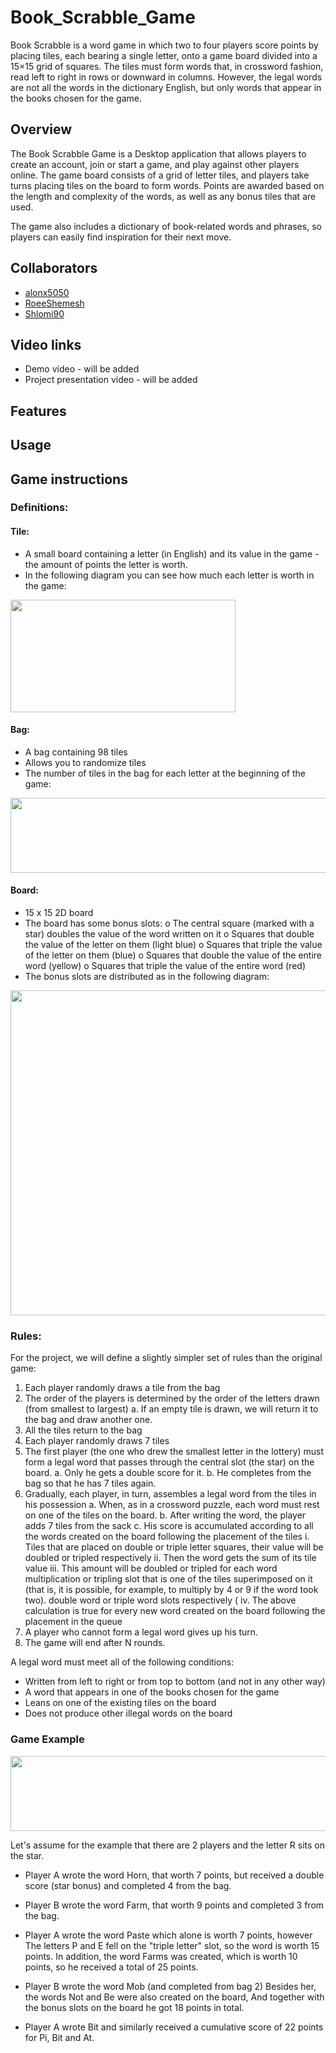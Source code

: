 # Book_Scrabble_Game

Book Scrabble is a word game in which two to four players score points by placing tiles, each bearing a single letter, onto a game board divided into a 15×15 grid of squares. The tiles must form words that, in crossword fashion, read left to right in rows or downward in columns.  However, the legal words are not all the words in the dictionary English, but only words that appear in the books chosen for the game. 



## Overview
The Book Scrabble Game is a Desktop application that allows players to create an account, join or start a game, and play against other players online. The game board consists of a grid of letter tiles, and players take turns placing tiles on the board to form words. Points are awarded based on the length and complexity of the words, as well as any bonus tiles that are used.

The game also includes a dictionary of book-related words and phrases, so players can easily find inspiration for their next move.



## Collaborators
- [alonx5050](https://github.com/alonx5050)
- [RoeeShemesh](https://github.com/RoeeShemesh)
- [Shlomi90](https://github.com/RoeeShemesh)



## Video links

-  Demo video - will be added
- Project presentation video - will be added



## Features




## Usage




## Game instructions

### Definitions:
#### Tile:
* A small board containing a letter (in English) and its value in the game - the amount of points the letter is worth.
* In the following diagram you can see how much each letter is worth in the game:
<img src="https://user-images.githubusercontent.com/118439273/229486188-1f5ab09f-8f78-4e12-b2d1-8aea60616c7c.png" width="360" height="180" />

#### Bag:
* A bag containing 98 tiles 
* Allows you to randomize tiles
* The number of tiles in the bag for each letter at the beginning of the game:
<img src="https://user-images.githubusercontent.com/118439273/229486334-5985074d-ffa1-4366-bc21-8acfd1d4445d.png" width="1080" height="120" />

#### Board:
* 15 x 15 2D board
* The board has some bonus slots:
o The central square (marked with a star) doubles the value of the word written on it
o Squares that double the value of the letter on them (light blue)
o Squares that triple the value of the letter on them (blue)
o Squares that double the value of the entire word (yellow)
o Squares that triple the value of the entire word (red)
* The bonus slots are distributed as in the following diagram:
<img src="https://user-images.githubusercontent.com/118439273/229484247-4854a0a0-7e4f-4f2d-9e87-60fadd52d077.png" width="520" height="520" />



### Rules:

For the project, we will define a slightly simpler set of rules than the original game:
1. Each player randomly draws a tile from the bag
2. The order of the players is determined by the order of the letters drawn (from smallest to largest)
a. If an empty tile is drawn, we will return it to the bag and draw another one.
3. All the tiles return to the bag
4. Each player randomly draws 7 tiles
5. The first player (the one who drew the smallest letter in the lottery) must form a legal word
that passes through the central slot (the star) on the board.
a. Only he gets a double score for it.
b. He completes from the bag so that he has 7 tiles again.
6. Gradually, each player, in turn, assembles a legal word from the tiles in his possession
a. When, as in a crossword puzzle, each word must rest on one of the tiles on the board.
b. After writing the word, the player adds 7 tiles from the sack
c. His score is accumulated according to all the words created on the board following the placement of the tiles
i. Tiles that are placed on double or triple letter squares, their value will be doubled or tripled respectively
ii. Then the word gets the sum of its tile value
iii. This amount will be doubled or tripled for each word multiplication or tripling slot that is one of the tiles
superimposed on it (that is, it is possible, for example, to multiply by 4 or 9 if the word took two).
double word or triple word slots respectively (
iv. The above calculation is true for every new word created on the board following the placement in the queue
7. A player who cannot form a legal word gives up his turn.
8. The game will end after N rounds.

A legal word must meet all of the following conditions:
* Written from left to right or from top to bottom (and not in any other way)
* A word that appears in one of the books chosen for the game
* Leans on one of the existing tiles on the board
* Does not produce other illegal words on the board


### Game Example


<img src="https://github.com/alonx5050/Book-Scrabble-Game/blob/main/Server%20side/Book%20Scarbble/Example%20Book%20Scrabble.jpg" width="1080" height="120" />


Let's assume for the  example that there are 2 players and the letter R sits on the star.
- Player A wrote the word Horn,  that worth 7 points, but received a double score (star bonus) and completed 4 from the bag.
- Player B wrote the word Farm, that worth 9 points and completed 3 from the bag.
- Player A wrote the word Paste which alone is worth 7 points, however  The letters P and E fell on the "triple letter" slot, so the word is worth 15 points.
  In addition, the word Farms was created, which is worth 10 points, so he received a total of 25 points.
  
- Player B wrote the word Mob (and completed from bag 2)
    Besides her, the words Not and Be were also created on the board, And together with the bonus slots on the board he got 18 points in total.
- Player A  wrote Bit and similarly received a cumulative score of 22 points for Pi, Bit and At.

  
  
 
  
